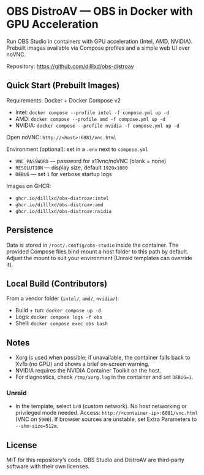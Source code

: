 # OBS DistroAV — OBS in Docker with GPU Acceleration

Run OBS Studio in containers with GPU acceleration (Intel, AMD, NVIDIA). Prebuilt images available via Compose profiles and a simple web UI over noVNC.

Repository: https://github.com/dilllxd/obs-distroav

## Quick Start (Prebuilt Images)

Requirements: Docker + Docker Compose v2

- Intel: `docker compose --profile intel -f compose.yml up -d`
- AMD: `docker compose --profile amd -f compose.yml up -d`
- NVIDIA: `docker compose --profile nvidia -f compose.yml up -d`

Open noVNC: `http://<host>:6081/vnc.html`

Environment (optional): set in a `.env` next to `compose.yml`

- `VNC_PASSWORD` — password for x11vnc/noVNC (blank = none)
- `RESOLUTION` — display size, default `1920x1080`
- `DEBUG` — set `1` for verbose startup logs

Images on GHCR:

- `ghcr.io/dilllxd/obs-distroav:intel`
- `ghcr.io/dilllxd/obs-distroav:amd`
- `ghcr.io/dilllxd/obs-distroav:nvidia`

## Persistence

Data is stored in `/root/.config/obs-studio` inside the container. The provided Compose files bind‑mount a host folder to this path by default. Adjust the mount to suit your environment (Unraid templates can override it).

## Local Build (Contributors)

From a vendor folder (`intel/`, `amd/`, `nvidia/`):

- Build + run: `docker compose up -d`
- Logs: `docker compose logs -f obs`
- Shell: `docker compose exec obs bash`

## Notes

- Xorg is used when possible; if unavailable, the container falls back to Xvfb (no GPU) and shows a brief on‑screen warning.
- NVIDIA requires the NVIDIA Container Toolkit on the host.
- For diagnostics, check `/tmp/xorg.log` in the container and set `DEBUG=1`.

### Unraid
- In the template, select `br0` (custom network). No host networking or privileged mode needed. Access: `http://<container-ip>:6081/vnc.html` (VNC on `5900`). If browser sources are unstable, set Extra Parameters to `--shm-size=512m`.

## License

MIT for this repository’s code. OBS Studio and DistroAV are third‑party software with their own licenses.
